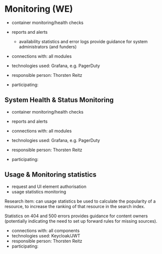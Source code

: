 # Monitoring (WE)

- container monitoring/health checks
- reports and alerts
    - availability statistics and error logs provide guidance for system administrators (and funders)

- connections with: all modules
- technologies used: Grafana, e.g. PagerDuty
- responsible person: Thorsten Reitz
- participating:

## System Health & Status Monitoring

- container monitoring/health checks
- reports and alerts

- connections with: all modules
- technologies used: Grafana, e.g. PagerDuty
- responsible person: Thorsten Reitz
- participating:

## Usage & Monitoring statistics

- request and UI element authorisation
- usage statistics monitoring

Research item: can usage statistics be used to calculate the popularity of a resource, to increase the ranking of that resource in the search index.

Statistics on 404 and 500 errors provides guidance for content owners (potentially indicating the need to set up forward rules for missing sources).   

- connections with: all components
- technologies used: Keycloak/JWT
- responsible person: Thorsten Reitz
- participating: